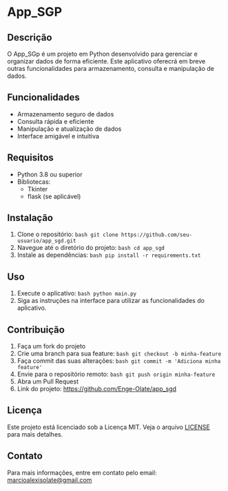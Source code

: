 # App_SGP

## Descrição
O App_SGp é um projeto em Python desenvolvido para gerenciar e organizar dados de forma eficiente. Este aplicativo oferecrá em breve outras funcionalidades para armazenamento, consulta e manipulação de dados.

## Funcionalidades
- Armazenamento seguro de dados
- Consulta rápida e eficiente
- Manipulação e atualização de dados
- Interface amigável e intuitiva

## Requisitos
- Python 3.8 ou superior
- Bibliotecas: 
    - Tkinter
    - flask (se aplicável)

## Instalação
1. Clone o repositório:
        ```bash
        git clone https://github.com/seu-usuario/app_sgd.git
        ```
2. Navegue até o diretório do projeto:
        ```bash
        cd app_sgd
        ```
3. Instale as dependências:
        ```bash
        pip install -r requirements.txt
        ```

## Uso
1. Execute o aplicativo:
        ```bash
        python main.py
        ```
2. Siga as instruções na interface para utilizar as funcionalidades do aplicativo.

## Contribuição
1. Faça um fork do projeto
2. Crie uma branch para sua feature:
        ```bash
        git checkout -b minha-feature
        ```
3. Faça commit das suas alterações:
        ```bash
        git commit -m 'Adiciona minha feature'
        ```
4. Envie para o repositório remoto:
        ```bash
        git push origin minha-feature
        ```
5. Abra um Pull Request
6. Link do projeto: https://github.com/Enge-Olate/app_sgd
## Licença
Este projeto está licenciado sob a Licença MIT. Veja o arquivo [LICENSE](LICENSE) para mais detalhes.

## Contato
Para mais informações, entre em contato pelo email: marcioalexisolate@gmail.com